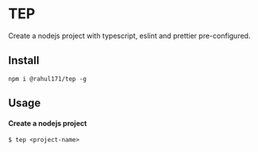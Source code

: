 # TEP

Create a nodejs project with typescript, eslint and prettier pre-configured.

## Install

```shell script
npm i @rahul171/tep -g
```

## Usage

#### Create a nodejs project
```shell script
$ tep <project-name>
```
